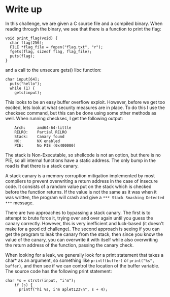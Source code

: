 # Write up
In this challenge, we are given a C source file and a compiled binary. When reading through the binary, we see that there is a function to print the flag:
```
void print_flag(void) {
  char flag[256];
  FILE *flag_file = fopen("flag.txt", "r");
  fgets(flag, sizeof flag, flag_file);
  puts(flag);
}
```
and a call to the unsecure gets() libc function:  
```
char input[64];
  puts("hello");
  while (1) {
    gets(input);
```

This looks to be an easy buffer overflow exploit.  However, before we get too excited, lets look at what security measures are in place.  To do this I use the checksec command, but this can be done using some other methods as well. When running checksec, I get the following output:
```
    Arch:     amd64-64-little
    RELRO:    Partial RELRO
    Stack:    Canary found
    NX:       NX enabled
    PIE:      No PIE (0x400000)
```
The stack is Non-Executable, so shellcode is not an option, but there is no PIE, so all internal functions have a static address. The only bump in the road is that there is a stack canary. 

A stack canary is a memory corruption mitigation implemented by most compilers to prevent overwriting a return address in the case of insecure code. It consists of a random value put on the stack which is checked before the function returns. If the value is not the same as it was when it was written, the program will crash and give a `*** Stack Smashing Detected ***` message.

There are two approaches to bypassing a stack canary.  The first is to attempt to brute force it, trying over and over again until you guess the canary correctly. However, this is very inefficient and luck-based (it doesn't make for a good ctf challenge).  The second approach is seeing if you can get the program to leak the canary from the stack, then since you know the value of the canary, you can overwrite it with itself while also overwriting the return address of the function, passing the canary check.

When looking for a leak, we generally look for a print statement that takes a char* as an argument, so something like `printf(buffer)` or `print("%s", buffer)`, and then see if we can control the location of the buffer variable. The source code has the following print statement:
```
char *s = strstr(input, "i'm");
    if (s) {
      printf("hi %s, i'm aplet123\n", s + 4);
```

